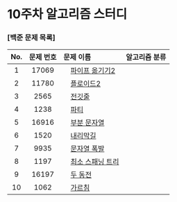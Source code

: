 # 10주차 알고리즘 스터디
### [백준 문제 목록]
|No.|문제 번호|문제 이름|알고리즘 분류|
|:---:|:---:|:---|:---:| 
|1|17069|<img src="https://d2gd6pc034wcta.cloudfront.net/tier/11.svg" width="12"> [파이프 옮기기2](https://www.acmicpc.net/problem/17069)|| 
|2|11780|<img src="https://d2gd6pc034wcta.cloudfront.net/tier/13.svg" width="12"> [플로이드2](https://www.acmicpc.net/problem/11780)|| 
|3|2565|<img src="https://d2gd6pc034wcta.cloudfront.net/tier/10.svg" width="12"> [전깃줄](https://www.acmicpc.net/problem/2565)||
|4|1238|<img src="https://d2gd6pc034wcta.cloudfront.net/tier/13.svg" width="12"> [파티](https://www.acmicpc.net/problem/1238)||
|5|16916|<img src="https://d2gd6pc034wcta.cloudfront.net/tier/14.svg" width="12"> [부분 문자열](https://www.acmicpc.net/problem/16916)||
|6|1520|<img src="https://d2gd6pc034wcta.cloudfront.net/tier/14.svg" width="12"> [내리막길](https://www.acmicpc.net/problem/1520)|| 
|7|9935|<img src="https://d2gd6pc034wcta.cloudfront.net/tier/14.svg" width="12"> [문자열 폭발](https://www.acmicpc.net/problem/9935)||
|8|1197|<img src="https://d2gd6pc034wcta.cloudfront.net/tier/14.svg" width="12"> [최소 스패닝 트리](https://www.acmicpc.net/problem/1197)|| 
|9|16197|<img src="https://d2gd6pc034wcta.cloudfront.net/tier/14.svg" width="12"> [두 동전](https://www.acmicpc.net/problem/16197)|| 
|10|1062|<img src="https://d2gd6pc034wcta.cloudfront.net/tier/14.svg" width="12"> [가르침](https://www.acmicpc.net/problem/1062)|| 
